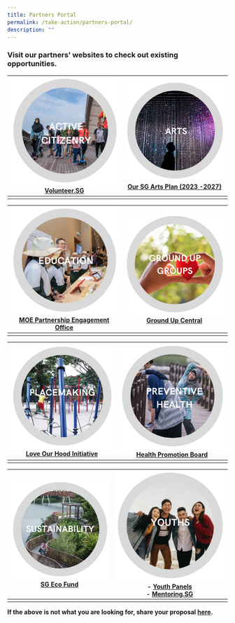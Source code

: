 ```yaml
---
title: Partners Portal
permalink: /take-action/partners-portal/
description: ""
---
```

### Visit our partners' websites to check out existing opportunities. 

|![](/images/Partners%20portal/partners%20portal-2.png)<br>[Volunteer.SG](https://www.volunteer.gov.sg)|![](/images/Partners%20portal/2_arts1.png)<br>[Our SG Arts Plan (2023 -2027)](https://nac.gov.sg/about-us/oursgartsplan/join-the-making)|
| -------- | -------- |
|    |    |

|![](/images/Partners%20portal/1_education1.png)<br>[MOE Partnership Engagement Office](https://moe.gov.sg)|![](/images/Partners%20portal/7_groundupgroups1.png)<br>[Ground Up Central](https://groundupcentral.sg)|
| -------- | -------- |
|    |    |

|![](/images/Partners%20portal/placemaking.png)<br>[Love Our Hood Initiative](https://www.mnd.gov.sg/mso/initiatives/love-our-'hood-initiative) |![](/images/Partners%20portal/4_preventivehealth1.png)<br>[Health Promotion Board](https://hpb.gov.sg/partners/partnership-opportunities) |
| -------- | -------- |
|    |    |

| ![](/images/Partners%20portal/6_sustainability1.png)<br>[SG Eco Fund](https://mse.gov.sg/sgecofund)|![](/images/Partners%20portal/5_youths1.png)<br>- [Youth Panels](https://www.nyc.gov.sg/youthpanels)<br>- [Mentoring.SG](https://mentoring.sg/)|
| -------- | -------- |
|    |    |

**If the above is not what you are looking for, share your proposal [here](https://go.gov.sg/sgpostageform).**